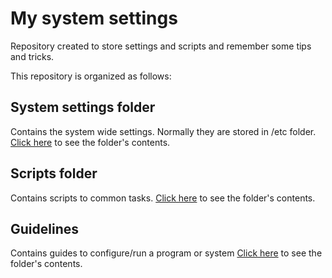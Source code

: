 # My system settings
Repository created to store settings and scripts and remember some tips and tricks.

This repository is organized as follows:

## System settings folder
Contains the system wide settings. Normally they are stored in /etc folder.
[Click here](systemsettings/) to see the folder's contents.

## Scripts folder
Contains scripts to common tasks.
[Click here](scripts/) to see the folder's contents.

## Guidelines
Contains guides to configure/run a program or system
[Click here](guidelines/) to see the folder's contents.


